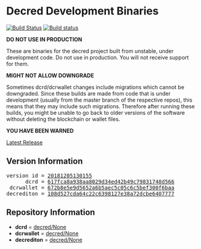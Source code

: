 
# Decred Development Binaries

[![Build Status](https://travis-ci.org/matheusd/decred-weekly-builds.svg?branch=v20181205130155)](https://travis-ci.org/matheusd/decred-weekly-builds) [![Build status](https://ci.appveyor.com/api/projects/status/hncgrnv0xuqb6s3c/branch/master?svg=true)](https://ci.appveyor.com/project/matheusd/decred-weekly-builds/branch/master)


**DO NOT USE IN PRODUCTION**

These are binaries for the decred project built from unstable, under development
code. Do not use in production. You will not receive support for them.

**MIGHT NOT ALLOW DOWNGRADE**

Sometimes dcrd/dcrwallet changes include migrations which cannot be downgraded.
Since these builds are made from code that is under development (usually from
the master branch of the respective repos), this means that they may include such
migrations. Therefore after running these builds, you might be unable to go back
to older versions of the software without deleting the blockchain or wallet
files.

**YOU HAVE BEEN WARNED**

[Latest Release](https://github.com/matheusd/decred-weekly-builds/releases/latest)

## Version Information

<pre>
version id = <a href="https://github.com/matheusd/decred-weekly-builds/releases/tag/v20181205130155">20181205130155</a>
      dcrd = <a href="https://github.com/decred/dcrd/commits/617fca8a938aa8029d34ed42b49c79831748d566">617fca8a938aa8029d34ed42b49c79831748d566</a>
 dcrwallet = <a href="https://github.com/decred/dcrwallet/commits/672b8e5e9d5652a6b5aec5c05c6c5bef300f6baa">672b8e5e9d5652a6b5aec5c05c6c5bef300f6baa</a>
decrediton = <a href="https://github.com/decred/decrediton/commits/108d527cda64c22c6398127e38a72dcbe6407777">108d527cda64c22c6398127e38a72dcbe6407777</a>
</pre>

## Repository Information

- **dcrd** = [decred/None](https://github.com/decred/dcrd)
- **dcrwallet** = [decred/None](https://github.com/decred/dcrwallet)
- **decrediton** = [decred/None](https://github.com/decred/decrediton)


